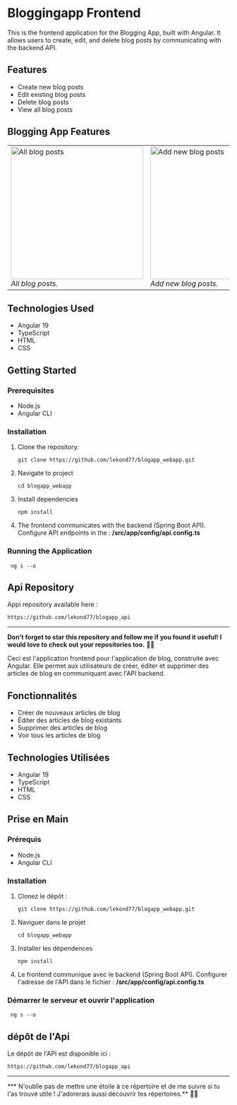 # Bloggingapp  Frontend

This is the frontend application for the Blogging App, built with Angular. It allows users to create, edit, and delete blog posts by communicating with the backend API.

## Features

- Create new blog posts
- Edit existing blog posts
- Delete blog posts
- View all blog posts



## Blogging App Features

<table>
  <tr>
    <td>
      <img src="https://github.com/user-attachments/assets/5d5bed77-7a43-45e8-8e86-722c7efe1e78" alt="All blog posts" width="300" height="300"/> <br>
      <em>All blog posts.</em>
    </td>
    <td>
      <img src="https://github.com/user-attachments/assets/b2cc5d4a-7860-4849-b5c5-14e9dfd86c85" alt="Add new blog posts" width="300" height="300"/> <br>
      <em>Add new blog posts.</em>
    </td>
    <td>
      <img src="https://github.com/user-attachments/assets/f1485efc-c94e-4b24-95a4-64968dd0c36a" alt="Edit existing blog posts" width="300" height="300"/><br>
      <em>Edit existing blog posts.</em>
    </td>
  </tr>
</table>

## Technologies Used

- Angular 19
- TypeScript
- HTML
- CSS

## Getting Started

### Prerequisites

- Node.js
- Angular CLI

### Installation

1. Clone the repository:
   
       git clone https://github.com/lekond77/blogapp_webapp.git
2. Navigate to project
   
       cd blogapp_webapp
3. Install dependencies
   
       npm install
4. The frontend communicates with the backend (Spring Boot API). 
Configure API endpoints in the : **/src/app/config/api.config.ts**

### Running the Application
     ng s --o

## Api Repository

Appi repository available here : 
    
    https://github.com/lekond77/blogapp_api

---

**Don't forget to star this repository and follow me if you found it useful! I would love to check out your repositories too.** 🌟😄




Ceci est l'application frontend pour l'application de blog, construite avec Angular. Elle permet aux utilisateurs de créer, éditer et supprimer des articles de blog en communiquant avec l'API backend.

## Fonctionnalités

- Créer de nouveaux articles de blog
- Éditer des articles de blog existants
- Supprimer des articles de blog
- Voir tous les articles de blog

## Technologies Utilisées

- Angular 19
- TypeScript
- HTML
- CSS

## Prise en Main

### Prérequis

- Node.js
- Angular CLI

### Installation

1. Clonez le dépôt :

       git clone https://github.com/lekond77/blogapp_webapp.git

2. Naviguer dans le projet

       cd blogapp_webapp
3. Installer les dépendences

       npm install
4. Le frontend communique avec le backend (Spring Boot API). 
Configurer l'adresse de l'API dans le fichier : **/src/app/config/api.config.ts**

### Démarrer le serveur et ouvrir l'application
     ng s --o

## dépôt de l'Api

Le dépôt de l'API est disponible ici :
     
    https://github.com/lekond77/blogapp_api

--- 
*** N'oublie pas de mettre une étoile à ce répertoire et de me suivre si tu l'as trouvé utile ! J'adorerais aussi découvrir tes répertoires.** 🌟😄


